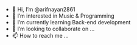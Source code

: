 - 👋 Hi, I’m @arifnayan2861
- 👀 I’m interested in Music & Programming
- 🌱 I’m currently learning Back-end development
- 💞️ I’m looking to collaborate on ...
- 📫 How to reach me ...

<!---
arifnayan2861/arifnayan2861 is a ✨ special ✨ repository because its `README.md` (this file) appears on your GitHub profile.
You can click the Preview link to take a look at your changes.
--->

